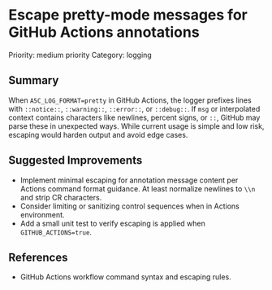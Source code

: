 # Escape pretty-mode messages for GitHub Actions annotations

Priority: medium priority
Category: logging

## Summary

When `A5C_LOG_FORMAT=pretty` in GitHub Actions, the logger prefixes lines with `::notice::`, `::warning::`, `::error::`, or `::debug::`. If `msg` or interpolated context contains characters like newlines, percent signs, or `::`, GitHub may parse these in unexpected ways. While current usage is simple and low risk, escaping would harden output and avoid edge cases.

## Suggested Improvements

- Implement minimal escaping for annotation message content per Actions command format guidance. At least normalize newlines to `\\n` and strip CR characters.
- Consider limiting or sanitizing control sequences when in Actions environment.
- Add a small unit test to verify escaping is applied when `GITHUB_ACTIONS=true`.

## References

- GitHub Actions workflow command syntax and escaping rules.
